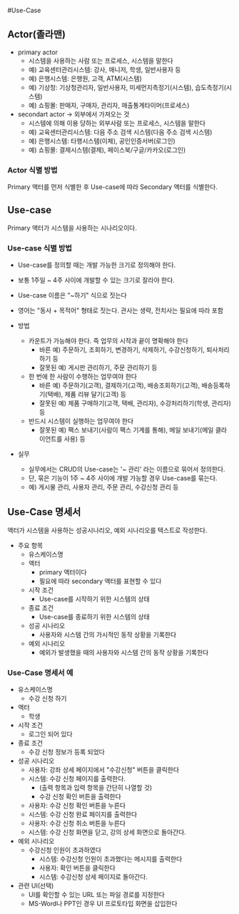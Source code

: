 #Use-Case

## Actor(졸라맨)
- primary actor
    - 시스템을 사용하는 사람 또는 프로세스, 시스템을 말한다
    - 예) 교육센터관리시스템: 강사, 매니저, 학생, 일반사용자 등
    - 예) 은행시스템: 은행원, 고객, ATM(시스템)
    - 예) 기상청: 기상청관리자, 일반사용자, 미세먼지측정기(시스템), 습도측정기(시스템)
    - 예) 쇼핑몰: 판매자, 구매자, 관리자, 매출통계타이머(프로세스)
- secondart actor -> 외부에서 가져오는 것
    - 시스템에 의해 이용 당하는 외부사람 또는 프로세스, 시스템을 말한다
    - 예) 교육센터관리시스템: 다음 주소 검색 시스템(다음 주소 검색 시스템)
    - 예) 은행시스템: 타행시스템(이체), 공인인증서버(로그인)
    - 예) 쇼핑몰: 결제시스템(결제), 페이스북/구글/카카오(로그인)

### Actor 식별 방법
Primary 액터를 먼저 식별한 후 Use-case에 따라 Secondary 액터를 식별한다.

## Use-case
Primary 액터가 시스템을 사용하는 시나리오이다.

### Use-case 식별 방법
- Use-case를 정의할 때는 개발 가능한 크기로 정의해야 한다. 
- 보통 1주일 ~ 4주 사이에 개발할 수 있는 크기로 잘라야 한다.
- Use-case 이름은 "~하기" 식으로 짓는다
- 영어는 "동사 + 목적어" 형태로 짓는다. 관사는 생략, 전치사는 필요에 따라 포함
- 방법
    - 카운트가 가능해야 한다. 즉 업무의 시작과 끝이 명확해야 한다
        - 바른 예) 주문하기, 조회하기, 변경하기, 삭제하기, 수강신청하기, 퇴사처리하기 등
        - 잘못된 예) 게시판 관리하기, 주문 관리하기 등
    - 한 번에 한 사람이 수행하는 업무여야 한다
        - 바른 예) 주문하기(고객), 결제하기(고객), 배송조회하기(고객), 배송등록하기(택배), 제품 리뷰 달기(고객) 등
        - 잘못된 예) 제품 구매하기(고객, 택배, 관리자), 수강처리하기(학생, 관리자) 등
    - 반드시 시스템이 실행하는 업무여야 한다
        - 잘못된 예) 팩스 보내기(사람이 팩스 기계를 통해), 메일 보내기(메일 클라이언트를 사용) 등

- 실무
    - 실무에서는 CRUD의 Use-case는 '~ 관리' 라는 이름으로 묶어서 정의한다.
    - 단, 묶은 기능이 1주 ~ 4주 사이에 개발 가능할 경우 Use-case를 묶는다.
    - 예) 게시물 관리, 사용자 관리, 주문 관리, 수강신청 관리 등

## Use-Case 명세서
액터가 시스템을 사용하는 성공시나리오, 예외 시나리오를 텍스트로 작성한다.
- 주요 항목
    - 유스케이스명
    - 액터
        - primary 액터이다
        - 필요에 따라 secondary 액터를 표현할 수 있다
    - 시작 조건
        - Use-case를 시작하기 위한 시스템의 상태
    - 종료 조건
        - Use-case를 종료하기 위한 시스템의 상태
    - 성공 시나리오
        - 사용자와 시스템 간의 가시적인 동작 상황을 기록한다
    - 예외 시나리오
        - 예외가 발생했을 때의 사용자와 시스템 간의 동작 상황을 기록한다

### Use-Case 명세서 예
- 유스케이스명
    - 수강 신청 하기
- 액터
    - 학생
- 시작 조건
    - 로그인 되어 있다
- 종료 조건
    - 수강 신청 정보가 등록 되었다
- 성공 시나리오
    - 사용자: 강좌 상세 페이지에서 "수강신청" 버튼을 클릭한다
    - 시스템: 수강 신청 페이지를 출력한다.
        - (출력 항목과 입력 항목을 간단히 나열할 것)
        - 수강 신청 확인 버튼을 출력한다
    - 사용자: 수강 신청 확인 버튼을 누른다
    - 시스템: 수강 신청 완료 페이지를 출력한다
    - 사용자: 수강 신청 취소 버튼을 누른다
    - 시스템: 수강 신청 화면을 닫고, 강의 상세 화면으로 돌아간다.
- 예외 시나리오
    - 수강신청 인원이 초과하였다
        - 시스템: 수강신청 인원이 초과했다는 메시지를 출력한다
        - 사용자: 확인 버튼을 클릭한다
        - 시스템: 수강신청 상세 페이지로 돌아간다.
- 관련 UI(선택)
    - UI를 확인할 수 있는 URL 또는 파일 경로를 지정한다
    - MS-Word나 PPT인 경우 UI 프로토타입 화면을 삽입한다